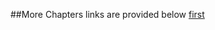 ##More Chapters links are provided below
[first](https://github.com/pranavrawani/udemy-python-2.git)
